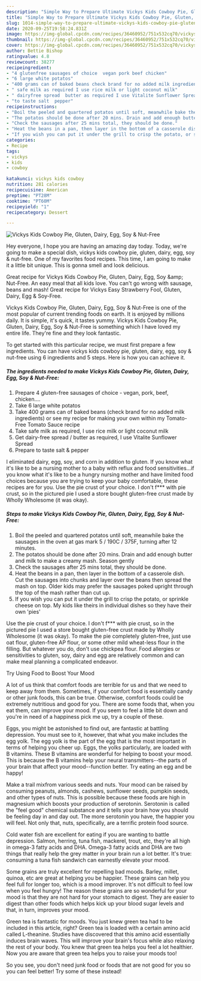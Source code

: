```yaml
---
description: "Simple Way to Prepare Ultimate Vickys Kids Cowboy Pie, Gluten, Dairy, Egg, Soy &amp;amp; Nut-Free"
title: "Simple Way to Prepare Ultimate Vickys Kids Cowboy Pie, Gluten, Dairy, Egg, Soy &amp;amp; Nut-Free"
slug: 1014-simple-way-to-prepare-ultimate-vickys-kids-cowboy-pie-gluten-dairy-egg-soy-and-amp-nut-free
date: 2020-09-25T19:58:24.831Z
image: https://img-global.cpcdn.com/recipes/36460952/751x532cq70/vickys-kids-cowboy-pie-gluten-dairy-egg-soy-nut-free-recipe-main-photo.jpg
thumbnail: https://img-global.cpcdn.com/recipes/36460952/751x532cq70/vickys-kids-cowboy-pie-gluten-dairy-egg-soy-nut-free-recipe-main-photo.jpg
cover: https://img-global.cpcdn.com/recipes/36460952/751x532cq70/vickys-kids-cowboy-pie-gluten-dairy-egg-soy-nut-free-recipe-main-photo.jpg
author: Bettie Bishop
ratingvalue: 4.8
reviewcount: 38277
recipeingredient:
- "4 glutenfree sausages of choice  vegan pork beef chicken"
- "6 large white potatos"
- "400 grams can of baked beans check brand for no added milk ingredients or see my recipe for making your own within my TomatoFree Tomato Sauce recipe"
- " safe milk as required I use rice milk or light coconut milk"
- " dairyfree spread  butter as required I use Vitalite Sunflower Spread"
- "to taste salt  pepper"
recipeinstructions:
- "Boil the peeled and quartered potatos until soft, meanwhile bake the sausages in the oven at gas mark 5 / 190C / 375F, turning after 12 minutes."
- "The potatos should be done after 20 mins. Drain and add enough butter and milk to make a creamy mash. Season gently"
- "Check the sausages after 25 mins total, they should be done."
- "Heat the beans in a pan, then layer in the bottom of a casserole dish. Cut the sausages into chunks and layer over the beans then spread the mash on top. Older kids may prefer the sausages poked upright through the top of the mash rather than cut up."
- "If you wish you can put it under the grill to crisp the potato, or sprinkle cheese on top. My kids like theirs in individual dishes so they have their own &#39;pies&#39;"
categories:
- Recipe
tags:
- vickys
- kids
- cowboy

katakunci: vickys kids cowboy 
nutrition: 281 calories
recipecuisine: American
preptime: "PT28M"
cooktime: "PT60M"
recipeyield: "1"
recipecategory: Dessert

---
```



![Vickys Kids Cowboy Pie, Gluten, Dairy, Egg, Soy &amp; Nut-Free](https://img-global.cpcdn.com/recipes/36460952/751x532cq70/vickys-kids-cowboy-pie-gluten-dairy-egg-soy-nut-free-recipe-main-photo.jpg)

Hey everyone, I hope you are having an amazing day today. Today, we're going to make a special dish, vickys kids cowboy pie, gluten, dairy, egg, soy &amp; nut-free. One of my favorites food recipes. This time, I am going to make it a little bit unique. This is gonna smell and look delicious.

Great recipe for Vickys Kids Cowboy Pie, Gluten, Dairy, Egg, Soy &amp;amp; Nut-Free. An easy meal that all kids love. You can&#39;t go wrong with sausage, beans and mash! Great recipe for Vickys Easy Strawberry Fool, Gluten, Dairy, Egg &amp; Soy-Free.

Vickys Kids Cowboy Pie, Gluten, Dairy, Egg, Soy &amp; Nut-Free is one of the most popular of current trending foods on earth. It is enjoyed by millions daily. It is simple, it's quick, it tastes yummy. Vickys Kids Cowboy Pie, Gluten, Dairy, Egg, Soy &amp; Nut-Free is something which I have loved my entire life. They're fine and they look fantastic.


To get started with this particular recipe, we must first prepare a few ingredients. You can have vickys kids cowboy pie, gluten, dairy, egg, soy &amp; nut-free using 6 ingredients and 5 steps. Here is how you can achieve it.

<!--inarticleads1-->

##### The ingredients needed to make Vickys Kids Cowboy Pie, Gluten, Dairy, Egg, Soy &amp; Nut-Free:

1. Prepare 4 gluten-free sausages of choice - vegan, pork, beef, chicken....
1. Take 6 large white potatos
1. Take 400 grams can of baked beans (check brand for no added milk ingredients) or see my recipe for making your own within my Tomato-Free Tomato Sauce recipe
1. Take  safe milk as required, I use rice milk or light coconut milk
1. Get  dairy-free spread / butter as required, I use Vitalite Sunflower Spread
1. Prepare to taste salt &amp; pepper


I eliminated dairy, egg, soy, and corn in addition to gluten. If you know what it&#39;s like to be a nursing mother to a baby with reflux and food sensitivities…if you know what it&#39;s like to be a hungry nursing mother and have limited food choices because you are trying to keep your baby comfortable, these recipes are for you. Use the pie crust of your choice. I don&#39;t f*** with pie crust, so in the pictured pie I used a store bought gluten-free crust made by Wholly Wholesome (it was okay). 

<!--inarticleads2-->

##### Steps to make Vickys Kids Cowboy Pie, Gluten, Dairy, Egg, Soy &amp; Nut-Free:

1. Boil the peeled and quartered potatos until soft, meanwhile bake the sausages in the oven at gas mark 5 / 190C / 375F, turning after 12 minutes.
1. The potatos should be done after 20 mins. Drain and add enough butter and milk to make a creamy mash. Season gently
1. Check the sausages after 25 mins total, they should be done.
1. Heat the beans in a pan, then layer in the bottom of a casserole dish. Cut the sausages into chunks and layer over the beans then spread the mash on top. Older kids may prefer the sausages poked upright through the top of the mash rather than cut up.
1. If you wish you can put it under the grill to crisp the potato, or sprinkle cheese on top. My kids like theirs in individual dishes so they have their own &#39;pies&#39;


Use the pie crust of your choice. I don&#39;t f*** with pie crust, so in the pictured pie I used a store bought gluten-free crust made by Wholly Wholesome (it was okay). To make the pie completely gluten-free, just use oat flour, gluten-free AP flour, or some other mild wheat-less flour in the filling. But whatever you do, don&#39;t use chickpea flour. Food allergies or sensitivities to gluten, soy, dairy and egg are relatively common and can make meal planning a complicated endeavor. 

Try Using Food to Boost Your Mood


A lot of us think that comfort foods are terrible for us and that we need to keep away from them. Sometimes, if your comfort food is essentially candy or other junk foods, this can be true. Otherwise, comfort foods could be extremely nutritious and good for you. There are some foods that, when you eat them, can improve your mood. If you seem to feel a little bit down and you're in need of a happiness pick me up, try a couple of these.

Eggs, you might be astonished to find out, are fantastic at battling depression. You must see to it, however, that what you make includes the egg yolk. The egg yolk is the part of the egg that is the most important in terms of helping you cheer up. Eggs, the yolks particularly, are loaded with B vitamins. These B vitamins are wonderful for helping to boost your mood. This is because the B vitamins help your neural transmitters--the parts of your brain that affect your mood--function better. Try eating an egg and be happy!

Make a trail mixfrom various seeds and nuts. Your mood can be raised by consuming peanuts, almonds, cashews, sunflower seeds, pumpkin seeds, and other types of nuts. This is possible because these foods are high in magnesium which boosts your production of serotonin. Serotonin is called the "feel good" chemical substance and it tells your brain how you should be feeling day in and day out. The more serotonin you have, the happier you will feel. Not only that, nuts, specifically, are a terrific protein food source.

Cold water fish are excellent for eating if you are wanting to battle depression. Salmon, herring, tuna fish, mackerel, trout, etc, they're all high in omega-3 fatty acids and DHA. Omega-3 fatty acids and DHA are two things that really help the grey matter in your brain run a lot better. It's true: consuming a tuna fish sandwich can earnestly elevate your mood. 

Some grains are truly excellent for repelling bad moods. Barley, millet, quinoa, etc are great at helping you be happier. These grains can help you feel full for longer too, which is a mood improver. It's not difficult to feel low when you feel hungry! The reason these grains are so wonderful for your mood is that they are not hard for your stomach to digest. They are easier to digest than other foods which helps kick up your blood sugar levels and that, in turn, improves your mood.

Green tea is fantastic for moods. You just knew green tea had to be included in this article, right? Green tea is loaded with a certain amino acid called L-theanine. Studies have discovered that this amino acid essentially induces brain waves. This will improve your brain's focus while also relaxing the rest of your body. You knew that green tea helps you feel a lot healthier. Now you are aware that green tea helps you to raise your moods too!

So you see, you don't need junk food or foods that are not good for you so you can feel better! Try some of these instead!

